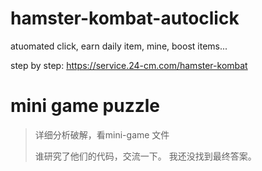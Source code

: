 # hamster-kombat-autoclick
atuomated click, earn daily item, mine, boost items...


step by step: https://service.24-cm.com/hamster-kombat


# mini game puzzle
> 详细分析破解，看mini-game 文件
> 
> 谁研究了他们的代码，交流一下。
> 我还没找到最终答案。

